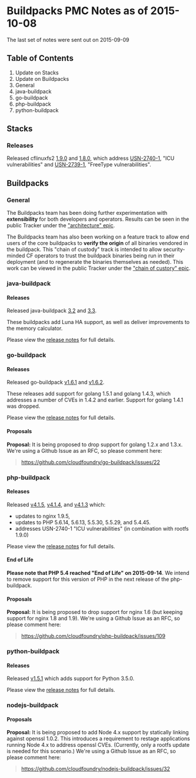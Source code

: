# Buildpacks PMC Notes as of 2015-10-08

The last set of notes were sent out on 2015-09-09

## Table of Contents

1. Update on Stacks
2. Update on Buildpacks
  1. General
  2. java-buildpack
  3. go-buildpack
  4. php-buildpack
  5. python-buildpack


## Stacks

### Releases

Released cflinuxfs2 [1.9.0](https://github.com/cloudfoundry/stacks/releases/tag/1.9.0) and [1.8.0](https://github.com/cloudfoundry/stacks/releases/tag/1.8.0), which address [USN-2740-1](http://www.ubuntu.com/usn/usn-2740-1), "ICU vulnerabilities" and [USN-2739-1](http://www.ubuntu.com/usn/usn-2739-1), "FreeType vulnerabilities".


## Buildpacks


### General

The Buildpacks team has been doing further experimentation with __extensibility__ for both developers and operators. Results can be seen in the public Tracker under the ["architecture" epic](https://www.pivotaltracker.com/epic/show/1898760).

The Buildpacks team has also been working on a feature track to allow end users of the core buildpacks to __verify the origin__ of all binaries vendored in the buildpack. This "chain of custody" track is intended to allow security-minded CF operators to trust the buildpack binaries being run in their deployment (and to regenerate the binaries themselves as needed). This work can be viewed in the public Tracker under the ["chain of custory" epic](https://www.pivotaltracker.com/epic/show/2077742).


### java-buildpack

#### Releases

Released java-buildpack [3.2](https://github.com/cloudfoundry/java-buildpack/releases/tag/v3.2) and [3.3](https://github.com/cloudfoundry/java-buildpack/releases/tag/v3.3).

These buildpacks add Luna HA support, as well as deliver improvements to the memory calculator.

Please view the [release notes](https://github.com/cloudfoundry/java-buildpack/releases) for full details.


### go-buildpack

#### Releases

Released go-buildpack [v1.6.1](https://github.com/cloudfoundry/go-buildpack/releases/tag/v1.6.1) and [v1.6.2](https://github.com/cloudfoundry/go-buildpack/releases/tag/v1.6.2).

These releases add support for golang 1.5.1 and golang 1.4.3, which addresses a number of CVEs in 1.4.2 and earlier. Support for golang 1.4.1 was dropped.

Please view the [release notes](https://github.com/cloudfoundry/go-buildpack/releases) for full details.


#### Proposals

__Proposal:__ It is being proposed to drop support for golang 1.2.x and 1.3.x. We're using a Github Issue as an RFC, so please comment here:

> https://github.com/cloudfoundry/go-buildpack/issues/22


### php-buildpack

#### Releases

Released [v4.1.5](https://github.com/cloudfoundry/php-buildpack/releases/tag/v4.1.5), [v4.1.4](https://github.com/cloudfoundry/php-buildpack/releases/tag/v4.1.4), and [v4.1.3](https://github.com/cloudfoundry/php-buildpack/releases/tag/v4.1.3) which:

* updates to nginx 1.9.5,
* updates to PHP 5.6.14, 5.6.13, 5.5.30, 5.5.29, and 5.4.45.
* addresses USN-2740-1 "ICU vulnerabilities" (in combination with rootfs 1.9.0)

Please view the [release notes](https://github.com/cloudfoundry/php-buildpack/releases) for full details.


#### End of Life

__Please note that PHP 5.4 reached "End of Life" on 2015-09-14__. We intend to remove support for this version of PHP in the next release of the php-buildpack.


#### Proposals

__Proposal:__ It is being proposed to drop support for nginx 1.6 (but keeping support for nginx 1.8 and 1.9). We're using a Github Issue as an RFC, so please comment here:

> https://github.com/cloudfoundry/php-buildpack/issues/109


### python-buildpack

#### Releases

Released [v1.5.1](https://github.com/cloudfoundry/python-buildpack/releases/tag/v1.5.1) which adds support for Python 3.5.0.

Please view the [release notes](https://github.com/cloudfoundry/python-buildpack/releases) for full details.


### nodejs-buildpack

#### Proposals

__Proposal:__ It is being proposed to add Node 4.x support by statically linking against openssl 1.0.2. This introduces a requirement to restage applications running Node 4.x to address openssl CVEs. (Currently, only a rootfs update is needed for this scenario.) We're using a Github Issue as an RFC, so please comment here:

> https://github.com/cloudfoundry/nodejs-buildpack/issues/32
